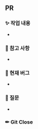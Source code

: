 <!-- @format -->

## **PR**

### ✨ 작업 내용

-

### 📌 참고 사항

-

### 🐞 현재 버그

-

### 🧐 질문

-

### ✏ Git Close
